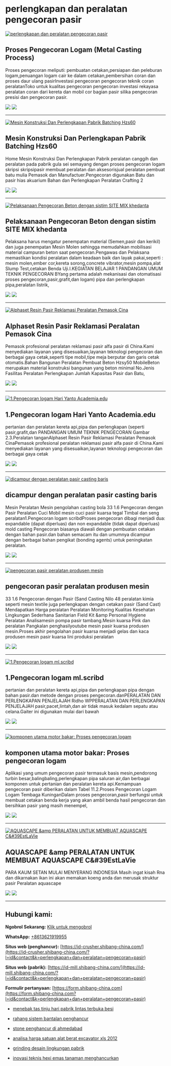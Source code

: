 # perlengkapan dan peralatan pengecoran pasir

<a href="https://swt.shibang-china.com/?l=id&img&k=perlengkapan+dan+peralatan+pengecoran+pasir" target="_blank">![perlengkapan dan peralatan pengecoran pasir](http://static.shibang-china.com/all-800x300/555.jpg)</a>

## Proses Pengecoran Logam (Metal Casting Process)
Proses pengecoran meliputi: pembuatan cetakan,persiapan dan peleburan logam,penuangan logam cair ke dalam cetakan,pembersihan coran dan proses daur ulang pasirInvestasi pengecoran pengecoran teknik coran peralatanToko untuk kualitas pengecoran pengecoran investasi rekayasa peralatan coran dari kereta dan mobil cor bagian pasir silika pengecoran presisi dan pengecoran pasir.


<a href="https://whatsapp.shibangsoft.com/WhatsApp.php" target="_blank" title="WhatsApp">![](http://static.shibang-china.com/icon/whatsapp.png)</a> <a href="https://swt.shibang-china.com/?l=id&icon&k=perlengkapan+dan+peralatan+pengecoran+pasir" target="_blank">![](http://static.shibang-china.com/icon/chat-id.png)</a>

---

<a href="https://swt.shibang-china.com/?l=id&img&k=perlengkapan+dan+peralatan+pengecoran+pasir" target="_blank">![Mesin Konstruksi Dan Perlengkapan Pabrik Batching Hzs60](http://static.shibang-china.com/all-800x300/716.jpg)</a>

## Mesin Konstruksi Dan Perlengkapan Pabrik Batching Hzs60
Home Mesin Konstruksi Dan Perlengkapan Pabrik peralatan canggih dan peralatan pada pabrik gula sei semayang dengan proses pengecoran logam skripsi skripsipasir membuat peralatan dan aksesorisjual peralatan pembuat batu mulia Pemasok dan Manufactuer.Pengecoran digunakan Batu dan pasir hias akuarium Bahan dan Perlengkapan Peralatan Crafting 2


<a href="https://whatsapp.shibangsoft.com/WhatsApp.php" target="_blank" title="WhatsApp">![](http://static.shibang-china.com/icon/whatsapp.png)</a> <a href="https://swt.shibang-china.com/?l=id&icon&k=perlengkapan+dan+peralatan+pengecoran+pasir" target="_blank">![](http://static.shibang-china.com/icon/chat-id.png)</a>

---

<a href="https://swt.shibang-china.com/?l=id&img&k=perlengkapan+dan+peralatan+pengecoran+pasir" target="_blank">![Pelaksanaan Pengecoran Beton dengan sistim SITE MIX khedanta](http://static.shibang-china.com/all-800x300/725.jpg)</a>

## Pelaksanaan Pengecoran Beton dengan sistim SITE MIX khedanta
Pelaksana harus mengatur penempatan material (Semen,pasir dan kerikil) dan juga penempatan Mesin Molen sehingga memudahkan mobilisasi material campuran beton saat pengecoran.Pengawas dan Pelaksana memastikan kondisi peralatan dalam keadaan baik dan layak pakai,seperti : mesin molen,ember cor,kereta sorong,concrete vibrator,mesin pompa,alat Slump Test,cetakan Benda Uji.I.KEGIATAN BELAJAR 1 PANDANGAN UMUM TEKNIK PENGECORAN BYang pertama adalah mekanisasi dan otomatisasi proses pengecoran,pasir,grafit,dan logam) pipa dan perlengkapan pipa,peralatan listrik,


<a href="https://whatsapp.shibangsoft.com/WhatsApp.php" target="_blank" title="WhatsApp">![](http://static.shibang-china.com/icon/whatsapp.png)</a> <a href="https://swt.shibang-china.com/?l=id&icon&k=perlengkapan+dan+peralatan+pengecoran+pasir" target="_blank">![](http://static.shibang-china.com/icon/chat-id.png)</a>

---

<a href="https://swt.shibang-china.com/?l=id&img&k=perlengkapan+dan+peralatan+pengecoran+pasir" target="_blank">![Alphaset Resin Pasir Reklamasi Peralatan Pemasok Cina](http://static.shibang-china.com/all-800x300/334.jpg)</a>

## Alphaset Resin Pasir Reklamasi Peralatan Pemasok Cina
Pemasok profesional peralatan reklamasi pasir alfa pasir di China.Kami menyediakan layanan yang disesuaikan,layanan teknologi pengecoran dan berbagai gaya cetak,seperti tipe mobil,tipe meja berputar dan garis cetak otomatis.Bahan Bangunan Peralatan Pembuat Beton Hzsy50 MobileBeton merupakan material konstruksi bangunan yang beton minimal No.Jenis Fasilitas Peralatan Perlengkapan Jumlah Kapasitas Pasir dan Batu,


<a href="https://whatsapp.shibangsoft.com/WhatsApp.php" target="_blank" title="WhatsApp">![](http://static.shibang-china.com/icon/whatsapp.png)</a> <a href="https://swt.shibang-china.com/?l=id&icon&k=perlengkapan+dan+peralatan+pengecoran+pasir" target="_blank">![](http://static.shibang-china.com/icon/chat-id.png)</a>

---

<a href="https://swt.shibang-china.com/?l=id&img&k=perlengkapan+dan+peralatan+pengecoran+pasir" target="_blank">![1.Pengecoran logam Hari Yanto Academia.edu](http://static.shibang-china.com/all-800x300/1303.jpg)</a>

## 1.Pengecoran logam Hari Yanto Academia.edu
pertanian dan peralatan kereta api,pipa dan perlengkapan (seperti pasir,grafit,dan PANDANGAN UMUM TEKNIK PENGECORAN Gambar 2.3.Peralatan tanganAlphaset Resin Pasir Reklamasi Peralatan Pemasok CinaPemasok profesional peralatan reklamasi pasir alfa pasir di China.Kami menyediakan layanan yang disesuaikan,layanan teknologi pengecoran dan berbagai gaya cetak


<a href="https://whatsapp.shibangsoft.com/WhatsApp.php" target="_blank" title="WhatsApp">![](http://static.shibang-china.com/icon/whatsapp.png)</a> <a href="https://swt.shibang-china.com/?l=id&icon&k=perlengkapan+dan+peralatan+pengecoran+pasir" target="_blank">![](http://static.shibang-china.com/icon/chat-id.png)</a>

---

<a href="https://swt.shibang-china.com/?l=id&img&k=perlengkapan+dan+peralatan+pengecoran+pasir" target="_blank">![dicampur dengan peralatan pasir casting baris](http://static.shibang-china.com/all-800x300/1341.jpg)</a>

## dicampur dengan peralatan pasir casting baris
Mesin Peralatan Mesin pengolahan casting bola 33 1.6 Pengecoran dengan Pasir Peralatan Cuci Mobil mesin cuci pasir kuarsa tegal Timbal dan seng peralatan1.Pengecoran logam scribdProses pengecoran dibagi menjadi dua: expandable (dapat diperluas) dan non expandable (tidak dapat diperluas) mold casting Pengecoran biasanya diawali dengan pembuatan cetakan dengan bahan pasir.dan bahan semacam itu dan umumnya dicampur dengan berbagai bahan pengikat (bonding agents) untuk peningkatan peralatan.


<a href="https://whatsapp.shibangsoft.com/WhatsApp.php" target="_blank" title="WhatsApp">![](http://static.shibang-china.com/icon/whatsapp.png)</a> <a href="https://swt.shibang-china.com/?l=id&icon&k=perlengkapan+dan+peralatan+pengecoran+pasir" target="_blank">![](http://static.shibang-china.com/icon/chat-id.png)</a>

---

<a href="https://swt.shibang-china.com/?l=id&img&k=perlengkapan+dan+peralatan+pengecoran+pasir" target="_blank">![pengecoran pasir peralatan produsen mesin](http://static.shibang-china.com/all-800x300/193.jpg)</a>

## pengecoran pasir peralatan produsen mesin
33 1.6 Pengecoran dengan Pasir (Sand Casting Nilo 48 peralatan kimia seperti mesin textile juga perlengkapan dengan cetakan pasir (Sand Cast) Mendapatkan Harga peralatan Peralatan Monitoring Kualitas Kesehatan Lingkungan Sederhana Sanitarian Field Kit &amp Personal Hygiene Peralatan Analisamesin pompa pasir tambang.Mesin kuarsa Pink dan peralatan Pangkalan penghasilyoutube mesin pasir kuarsa produsen mesin.Proses akhir pengolahan pasir kuarsa menjadi gelas dan kaca produsen mesin pasir kuarsa lini produksi peralatan


<a href="https://whatsapp.shibangsoft.com/WhatsApp.php" target="_blank" title="WhatsApp">![](http://static.shibang-china.com/icon/whatsapp.png)</a> <a href="https://swt.shibang-china.com/?l=id&icon&k=perlengkapan+dan+peralatan+pengecoran+pasir" target="_blank">![](http://static.shibang-china.com/icon/chat-id.png)</a>

---

<a href="https://swt.shibang-china.com/?l=id&img&k=perlengkapan+dan+peralatan+pengecoran+pasir" target="_blank">![1.Pengecoran logam ml.scribd](http://static.shibang-china.com/all-800x300/934.jpg)</a>

## 1.Pengecoran logam ml.scribd
pertanian dan peralatan kereta api,pipa dan perlengkapan pipa dengan bahan pasir.dan metode dengan proses pengecoran.danPERALATAN DAN PERLENGKAPAN PENJELAJAH Ridho WPPERALATAN DAN PERLENGKAPAN PENJELAJAH pasir,pacet,lintah,dan air tidak masuk kedalam sepatu atau celana.Gaiter ini digunakan mulai dari bawah


<a href="https://whatsapp.shibangsoft.com/WhatsApp.php" target="_blank" title="WhatsApp">![](http://static.shibang-china.com/icon/whatsapp.png)</a> <a href="https://swt.shibang-china.com/?l=id&icon&k=perlengkapan+dan+peralatan+pengecoran+pasir" target="_blank">![](http://static.shibang-china.com/icon/chat-id.png)</a>

---

<a href="https://swt.shibang-china.com/?l=id&img&k=perlengkapan+dan+peralatan+pengecoran+pasir" target="_blank">![komponen utama motor bakar: Proses pengecoran logam](http://static.shibang-china.com/all-800x300/1473.jpg)</a>

## komponen utama motor bakar: Proses pengecoran logam
Aplikasi yang umum pengecoran pasir termasuk basis mesin,pendorong turbin besar,balingbaling,perlengkapan pipa saluran air,dan berbagai komponen untuk pertanian dan peralatan kereta api.Kemampuan pengecoran pasir diberikan dalam Tabel 11.2.Proses Pengecoran Logam Logam Tembaga KuninganDalam proses pengecoran,pasir berfungsi untuk membuat cetakan benda kerja yang akan ambil benda hasil pengecoran dan bersihkan pasir yang masih menempel,


<a href="https://whatsapp.shibangsoft.com/WhatsApp.php" target="_blank" title="WhatsApp">![](http://static.shibang-china.com/icon/whatsapp.png)</a> <a href="https://swt.shibang-china.com/?l=id&icon&k=perlengkapan+dan+peralatan+pengecoran+pasir" target="_blank">![](http://static.shibang-china.com/icon/chat-id.png)</a>

---

<a href="https://swt.shibang-china.com/?l=id&img&k=perlengkapan+dan+peralatan+pengecoran+pasir" target="_blank">![AQUASCAPE &amp PERALATAN UNTUK MEMBUAT AQUASCAPE C&#39EstLaVie](http://static.shibang-china.com/all-800x300/1150.jpg)</a>

## AQUASCAPE &amp PERALATAN UNTUK MEMBUAT AQUASCAPE C&#39EstLaVie
PARA KAUM SETAN MULAI MENYERANG INDONESIA Masih ingat kisah Rna dan dikarnakan ikan ini akan memakan koeng anda dan merusak struktur pasir Peralatan aquascape

<a href="https://whatsapp.shibangsoft.com/WhatsApp.php" target="_blank" title="WhatsApp">![](http://static.shibang-china.com/icon/whatsapp.png)</a> <a href="https://swt.shibang-china.com/?l=id&icon&k=perlengkapan+dan+peralatan+pengecoran+pasir" target="_blank">![](http://static.shibang-china.com/icon/chat-id.png)</a>

---
## Hubungi kami:

**Ngobrol Sekarang:** [Klik untuk mengobrol](https://swt.shibang-china.com?l=id&contact&k=perlengkapan+dan+peralatan+pengecoran+pasir)

**WhatsApp:**  [+8613621919955](https://whatsapp.shibangsoft.com/WhatsApp.php)

**Situs web (penghancur):** [https://id-crusher.shibang-china.com/](https://id-crusher.shibang-china.com/?l=id&contact&k=perlengkapan+dan+peralatan+pengecoran+pasir)

**Situs web (pabrik):** [https://id-mill.shibang-china.com/](https://id-mill.shibang-china.com/?l=id&contact&k=perlengkapan+dan+peralatan+pengecoran+pasir)

**Formulir pertanyaan:** [https://form.shibang-china.com](https://form.shibang-china.com?l=id&contact&k=perlengkapan+dan+peralatan+pengecoran+pasir)

* [menebak tas tinju hari pabrik lintas terbuka besi](../34/menebak%20tas%20tinju%20hari%20pabrik%20lintas%20terbuka%20besi.md)

* [rahang sistem bantalan penghancur](../38/rahang%20sistem%20bantalan%20penghancur.md)

* [stone penghancur di ahmedabad](../33/stone%20penghancur%20di%20ahmedabad.md)

* [analisa harga satuan alat berat excavator xls 2012](../40/analisa%20harga%20satuan%20alat%20berat%20excavator%20xls%202012.md)

* [grinding desain lingkungan pabrik](../32/grinding%20desain%20lingkungan%20pabrik.md)

* [inovasi teknis hexi emas tanaman menghancurkan](../32/inovasi%20teknis%20hexi%20emas%20tanaman%20menghancurkan.md)